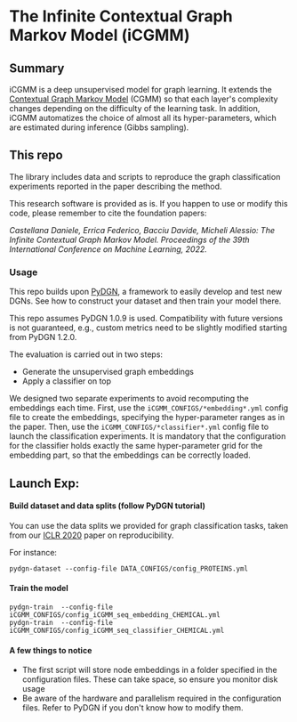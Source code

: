 # The Infinite Contextual Graph Markov Model (iCGMM)

## Summary
iCGMM is a deep unsupervised model for graph learning. It extends the [Contextual Graph Markov Model](https://github.com/diningphil/CGMM) (CGMM) so that each layer's complexity changes depending on the difficulty of the learning task. 
In addition, iCGMM automatizes the choice of almost all its hyper-parameters, which are estimated during inference (Gibbs sampling).

## This repo
The library includes data and scripts to reproduce the graph classification experiments reported in the paper describing the method.

This research software is provided as is. If you happen to use or modify this code, please remember to cite the foundation papers:

*Castellana Daniele, Errica Federico, Bacciu Davide, Micheli Alessio: The Infinite Contextual Graph Markov Model. Proceedings of the 39th International Conference on Machine Learning, 2022.*

### Usage

This repo builds upon [PyDGN](https://github.com/diningphil/PyDGN), a framework to easily develop and test new DGNs.
See how to construct your dataset and then train your model there.

This repo assumes PyDGN 1.0.9 is used. Compatibility with future versions is not guaranteed, e.g., custom metrics need to be slightly modified starting from PyDGN 1.2.0.

The evaluation is carried out in two steps:
- Generate the unsupervised graph embeddings
- Apply a classifier on top

We designed two separate experiments to avoid recomputing the embeddings each time. First, use the `iCGMM_CONFIGS/*embedding*.yml` config file to create the embeddings,
specifying the hyper-parameter ranges as in the paper. Then, use the `iCGMM_CONFIGS/*classifier*.yml` config file to launch
the classification experiments. It is mandatory that the configuration for the classifier holds exactly the same hyper-parameter grid
for the embedding part, so that the embeddings can be correctly loaded.

## Launch Exp:

#### Build dataset and data splits (follow PyDGN tutorial)
You can use the data splits we provided for graph classification tasks, taken from our [ICLR 2020](https://arxiv.org/abs/1912.09893) paper on reproducibility.

For instance:

    pydgn-dataset --config-file DATA_CONFIGS/config_PROTEINS.yml

#### Train the model

    pydgn-train  --config-file iCGMM_CONFIGS/config_iCGMM_seq_embedding_CHEMICAL.yml
    pydgn-train  --config-file iCGMM_CONFIGS/config_iCGMM_seq_classifier_CHEMICAL.yml

#### A few things to notice

- The first script will store node embeddings in a folder specified in the configuration files. These can take space, so ensure you monitor disk usage
- Be aware of the hardware and parallelism required in the configuration files. Refer to PyDGN if you don't know how to modify them.
